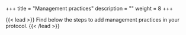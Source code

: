 +++
title = "Management practices"
description = ""
weight = 8
+++

{{< lead >}}
Find below the steps to add management practices in your protocol.
{{< /lead >}}
